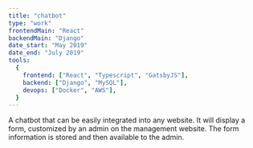 ```yaml
---
title: "chatbot"
type: "work"
frontendMain: "React"
backendMain: "Django"
date_start: "May 2019"
date_end: "July 2019"
tools:
  {
    frontend: ["React", "Typescript", "GatsbyJS"],
    backend: ["Django", "MySQL"],
    devops: ["Docker", "AWS"],
  }
---
```


A chatbot that can be easily integrated into any website. It will display a form, customized by an admin on the management website. The form information is stored and then available to the admin.

<!-- end -->
